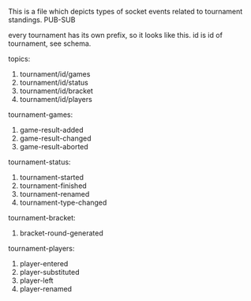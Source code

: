 This is a file which depicts types of socket events related to tournament standings.
PUB-SUB


every tournament has its own prefix, so it looks like this. id is id of tournament, see schema.

topics:
1. tournament/id/games
2. tournament/id/status
3. tournament/id/bracket
4. tournament/id/players

tournament-games: 
1. game-result-added
2. game-result-changed
3. game-result-aborted

tournament-status:
1. tournament-started
2. tournament-finished
3. tournament-renamed
4. tournament-type-changed

tournament-bracket:
1. bracket-round-generated

tournament-players:
1. player-entered
2. player-substituted
3. player-left
4. player-renamed
